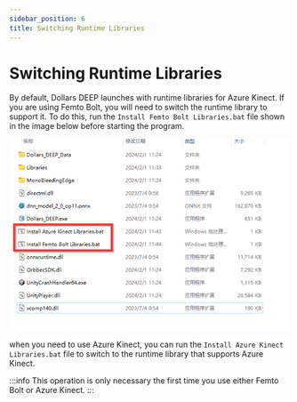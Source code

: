 ```yaml
---
sidebar_position: 6
title: Switching Runtime Libraries
---
```


# Switching Runtime Libraries

By default, Dollars DEEP launches with runtime libraries for Azure Kinect. If you are using Femto Bolt, you will need to switch the runtime library to support it. To do this, run the `Install Femto Bolt Libraries.bat` file shown in the image below before starting the program.

![](../img/2024_02_01_13_57_31-E__.png)

when you need to use Azure Kinect, you can run the `Install Azure Kinect Libraries.bat` file to switch to the runtime library that supports Azure Kinect.

:::info
This operation is only necessary the first time you use either Femto Bolt or Azure Kinect.
:::
